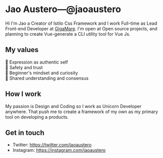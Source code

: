 # Jao Austero—@jaoaustero
Hi I'm Jao a Creator of Istilo Css Framework and I work Full-time as Lead Front-end Developer at [GigaMare](https://www.gigamare.com). I'm open at Open source projects, and planning to create Vue-generate a CLI utility
tool for Vue Js.

## My values
🌟 Expression as authentic self<br>
💖 Safety and trust<br>
🍏 Beginner's mindset and curiosity<br>
🙌 Shared understanding and consensus

## How I work
My passion is Design and Coding so I work as Unicorn Developer anywhere. That push me to create a framework
of my own as my primary tool on developing a products.

## Get in touch
- Twitter: https://twitter.com/jaoaustero
- Instagram: https://instagram.com/jaoaustero
